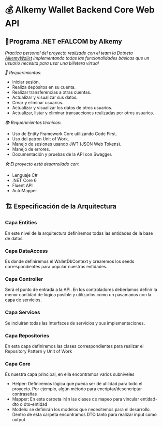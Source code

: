 # 💰 Alkemy Wallet Backend Core Web API
## 🚀Programa .NET eFALCOM by Alkemy
*Practica personal del proyecto realizado con el team la Dotneta [AlkemyWallet](https://github.com/emmanuelranone/AlkemyWallet/tree/dev)*
*Implementando todas las funcionalidades básicas que un usuario necesita para usar una billetera virtual*

*📌 Requerimientos:*
- Iniciar sesión.
- Realiza depósitos en su cuenta.
- Realizar transferencias a otras cuentas.
- Actualizar y visualizar sus datos.
- Crear y eliminar usuarios.
- Actualizar y visualizar los datos de otros usuarios.
- Actualizar, listar y eliminar transacciones realizadas por otros usuarios.

*📚 Requerimientos técnicos:*
- Uso de Entity Framework Core utilizando Code First.
- Uso del patrón Unit of Work.
- Manejo de sesiones usando JWT (JSON Web Tokens).
- Manejo de errores.
- Documentación y pruebas de la API con Swagger.

*🛠️ El proyecto está desarrollado con:*
- Lenguaje C#
- .NET Core 6
- Fluent API
- AutoMapper

## 🏗️ **Especificación de la Arquitectura**

### **Capa Entities**
En este nivel de la arquitectura definiremos todas las entidades de la base de datos.

### **Capa DataAccess**
Es donde definiremos el WalletDbContext y crearemos los seeds correspondientes para popular nuestras entidades.

### **Capa Controller**
Será el punto de entrada a la API. En los controladores deberíamos definir la menor cantidad de lógica posible y utilizarlos como un pasamanos con la capa de servicios.

### **Capa Services**
Se incluirán todas las Interfaces de servicios y sus implementaciones.

### **Capa Repositories**
En esta capa definiremos las clases correspondientes para realizar el Repository Pattern y Unit of Work

### **Capa Core**
Es nuestra capa principal, en ella encontramos varios subniveles

*	Helper: Definiremos lógica que pueda ser de utilidad para todo el proyecto. Por ejemplo, algún método para encriptar/desencriptar contraseñas
*	Mapper: En esta carpeta irán las clases de mapeo para vincular entidad-dto o dto-entidad
*	Models: se definirán los modelos que necesitemos para el desarrollo. Dentro de esta carpeta encontramos DTO tanto para realizar input como output.

